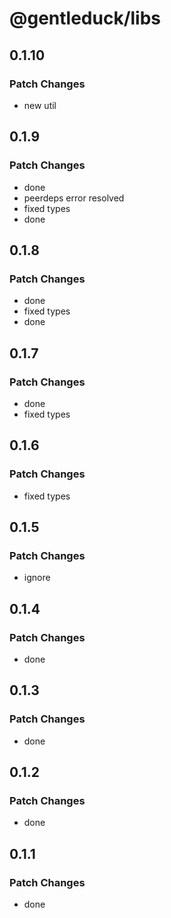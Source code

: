 # @gentleduck/libs

## 0.1.10

### Patch Changes

- new util

## 0.1.9

### Patch Changes

- done
- peerdeps error resolved
- fixed types
- done

## 0.1.8

### Patch Changes

- done
- fixed types
- done

## 0.1.7

### Patch Changes

- done
- fixed types

## 0.1.6

### Patch Changes

- fixed types

## 0.1.5

### Patch Changes

- ignore

## 0.1.4

### Patch Changes

- done

## 0.1.3

### Patch Changes

- done

## 0.1.2

### Patch Changes

- done

## 0.1.1

### Patch Changes

- done
